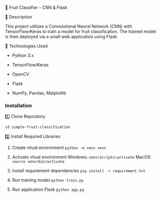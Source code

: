 🍎 Fruit Classifier - CNN & Flask

📝 Description

This project utilizes a Convolutional Neural Network (CNN) with TensorFlow/Keras to train a model for fruit classification. The trained model is then deployed via a small web application using Flask.

📌 Technologies Used

- Python 3.x

- TensorFlow/Keras

- OpenCV

- Flask

- NumPy, Pandas, Matplotlib

### Installation
1️⃣ Clone Repository
```https://github.com/lecaotanloc289/simple-fruit-classification
cd simple-fruit-classification
```
2️⃣ Install Required Libraries

1. Create vitual environment
```python -m venv venv```

2. Activate vitual environment
Windows: 
```venv\Scripts\activate```
MacOS: 
```source venv/bin/activate```

3. Install requirement dependencies
```pip install -r requirement.txt```

4. Run training model
```python train.py```

5. Run application Flask
```python app.py```
